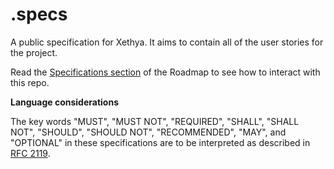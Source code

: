 # .specs
A public specification for Xethya. It aims to contain all of the user stories for the project.

Read the [Specifications section](https://github.com/xethya/.roadmap#specifications) of the Roadmap to see how to interact with this repo.

**Language considerations**

The key words "MUST", "MUST NOT", "REQUIRED", "SHALL", "SHALL NOT", "SHOULD", "SHOULD NOT", "RECOMMENDED",  "MAY", and "OPTIONAL" in these specifications are to be interpreted as described in [RFC 2119](https://www.ietf.org/rfc/rfc2119.txt).
